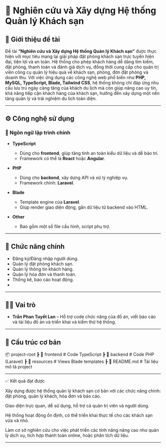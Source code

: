 # 🏨 Nghiên cứu và Xây dựng Hệ thống Quản lý Khách sạn

##  📖 Giới thiệu đề tài
Đề tài **“Nghiên cứu và Xây dựng Hệ thống Quản lý Khách sạn”** được thực hiện với mục tiêu mang lại giải pháp đặt phòng khách sạn trực tuyến hiện đại, tiện lợi và an toàn. Hệ thống cho phép khách hàng dễ dàng tìm kiếm, đặt phòng, thanh toán và đánh giá dịch vụ, đồng thời cung cấp cho quản trị viên công cụ quản lý hiệu quả về khách sạn, phòng, đơn đặt phòng và doanh thu. Với việc ứng dụng các công nghệ web phổ biến như **PHP, MySQL, TypeScript, Blade, Tailwind CSS**, hệ thống không chỉ đáp ứng nhu cầu lưu trú ngày càng tăng của khách du lịch mà còn giúp nâng cao uy tín, khả năng tiếp cận khách hàng của khách sạn, hướng đến xây dựng một nền tảng quản lý và trải nghiệm du lịch toàn diện.

---

## ⚙️ Công nghệ sử dụng

### 🔹 Ngôn ngữ lập trình chính
- **TypeScript**  
  - Dùng cho **frontend**, giúp tăng tính an toàn kiểu dữ liệu và dễ bảo trì.  
  - Framework có thể là **React** hoặc **Angular**.  

- **PHP**  
  - Dùng cho **backend**, xây dựng API và xử lý nghiệp vụ.  
  - Framework chính: **Laravel**.  

- **Blade**  
  - Template engine của **Laravel**.  
  - Giúp render giao diện động, gắn dữ liệu từ backend vào HTML.  

- **Other**  
  - Bao gồm một số file cấu hình, script phụ trợ.

---

## 🚀 Chức năng chính
- Đăng ký/Đăng nhập người dùng.  
- Quản lý đặt phòng khách sạn.  
- Quản lý thông tin khách hàng.  
- Quản lý hóa đơn và thanh toán.  
- Thống kê, báo cáo hoạt động.  
- 
---

## 👩‍💻 Vai trò
- **Trần Phan Tuyết Lan** – Hỗ trợ code chức năng của đồ án, viết báo cáo và tài liệu đồ án và triển khai và kiểm thử hệ thống.  
---

## 📂 Cấu trúc cơ bản
📦 project-root
┣ 📂 frontend # Code TypeScript
┣ 📂 backend # Code PHP (Laravel)
┣ 📂 resources # Views Blade templates
┣ 📜 README.md # Tài liệu mô tả project

---

✅ Kết quả đạt được

Xây dựng được hệ thống quản lý khách sạn cơ bản với các chức năng chính: đặt phòng, quản lý khách, hóa đơn và báo cáo.

Giao diện trực quan, dễ sử dụng, hỗ trợ cả quản trị viên và người dùng.

Hệ thống hoạt động ổn định, có thể triển khai thực tế cho các khách sạn vừa và nhỏ.

Làm cơ sở nghiên cứu cho việc phát triển các tính năng nâng cao như quản lý dịch vụ, tích hợp thanh toán online, hoặc phân tích dữ liệu.

---
